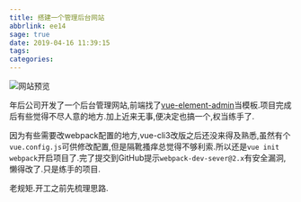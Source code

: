 ```yaml
---
title: 搭建一个管理后台网站
abbrlink: ee14
sage: true
date: 2019-04-16 11:39:15
tags:
categories:
---
```


![网站预览](/images/admin.png)
<!--less-->

年后公司开发了一个后台管理网站,前端找了[vue-element-admin](https://panjiachen.github.io/vue-element-admin-site/zh/guide/)当模板.项目完成后有些觉得不尽人意的地方.加上近来无事,便决定也搞一个,权当练手了.

因为有些需要改webpack配置的地方,vue-cli3改版之后还没来得及熟悉,虽然有个`vue.config.js`可供修改配置,但是隔靴搔痒总觉得不够利索.所以还是`vue init webpack`开启项目了.完了提交到GitHub提示`webpack-dev-sever@2.x`有安全漏洞,懒得改了.只是练手的项目.

老规矩.开工之前先梳理思路.


